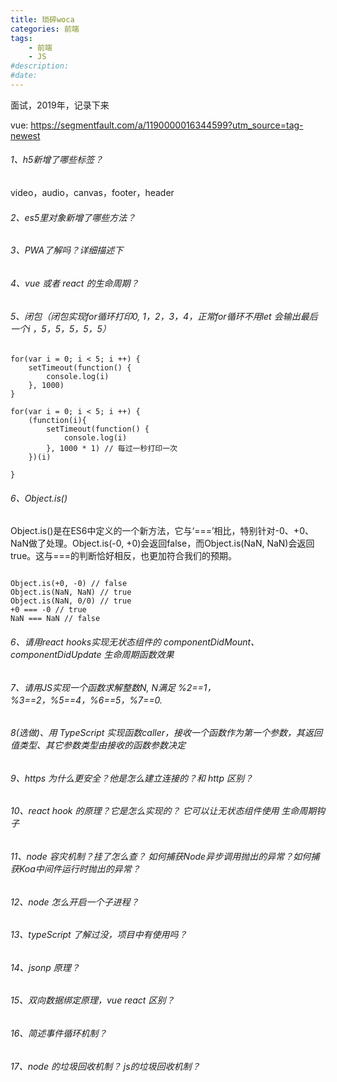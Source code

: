 ```yaml
---
title: 琐碎woca
categories: 前端
tags: 
    - 前端
    - JS
#description: 
#date: 
---
```


面试，2019年，记录下来
<!-- more -->

vue: https://segmentfault.com/a/1190000016344599?utm_source=tag-newest

###### 1、h5新增了哪些标签？
video，audio，canvas，footer，header
###### 2、es5里对象新增了哪些方法？

###### 3、PWA了解吗？详细描述下

###### 4、vue 或者 react 的生命周期？

###### 5、闭包（闭包实现for循环打印0, 1，2，3，4，正常for循环不用let 会输出最后一个i ，5，5，5，5，5）
```
for(var i = 0; i < 5; i ++) {
    setTimeout(function() {
        console.log(i)
    }, 1000)
}

for(var i = 0; i < 5; i ++) {
    (function(i){
        setTimeout(function() {
            console.log(i)
        }, 1000 * 1) // 每过一秒打印一次
    })(i)
    
}
```
###### 6、Object.is()

Object.is()是在ES6中定义的一个新方法，它与‘===’相比，特别针对-0、+0、NaN做了处理。Object.is(-0, +0)会返回false，而Object.is(NaN, NaN)会返回true。这与===的判断恰好相反，也更加符合我们的预期。

```

Object.is(+0, -0) // false
Object.is(NaN, NaN) // true
Object.is(NaN, 0/0) // true
+0 === -0 // true
NaN === NaN // false

```

###### 6、请用react hooks实现无状态组件的 componentDidMount、componentDidUpdate 生命周期函数效果

###### 7、请用JS实现一个函数求解整数N, N满足 %2==1， %3==2，%5==4，%6==5，%7==0.

###### 8(选做)、用 TypeScript 实现函数caller，接收一个函数作为第一个参数，其返回值类型、其它参数类型由接收的函数参数决定


###### 9、https 为什么更安全？他是怎么建立连接的？和 http 区别？

###### 10、react hook 的原理？它是怎么实现的？ 它可以让无状态组件使用 生命周期钩子

###### 11、node 容灾机制？挂了怎么查？ 如何捕获Node异步调用抛出的异常？如何捕获Koa中间件运行时抛出的异常？

###### 12、node 怎么开启一个子进程？

###### 13、typeScript 了解过没，项目中有使用吗？

###### 14、jsonp 原理？

###### 15、双向数据绑定原理，vue react 区别？

###### 16、简述事件循环机制？

###### 17、node 的垃圾回收机制？ js的垃圾回收机制？


